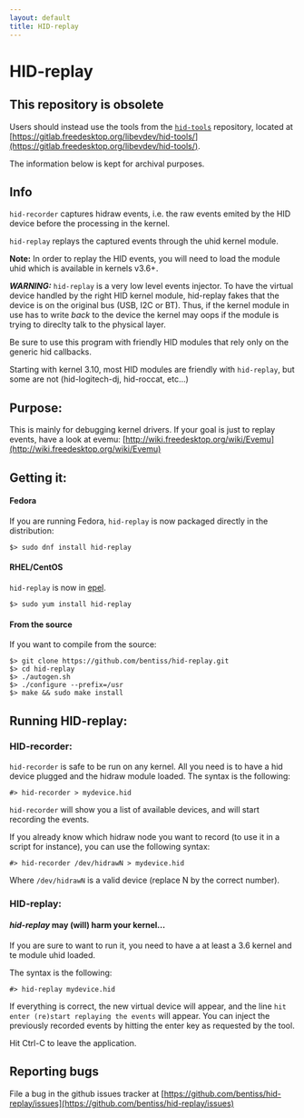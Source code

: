 ```yaml
---
layout: default
title: HID-replay
---
```


# HID-replay


## This repository is obsolete

Users should instead use the tools from
the [`hid-tools`](https://gitlab.freedesktop.org/libevdev/hid-tools/)
repository, located at
[https://gitlab.freedesktop.org/libevdev/hid-tools/](https://gitlab.freedesktop.org/libevdev/hid-tools/).

The information below is kept for archival purposes.

## Info

`hid-recorder` captures hidraw events, i.e. the raw events emited
by the HID device before the processing in the kernel.

`hid-replay` replays the captured events through the uhid kernel
module.

**Note:** In order to replay the HID events, you will need to load the
module uhid which is available in kernels v3.6+.

***WARNING:*** `hid-replay` is a very low level events injector. To have
the virtual device handled by the right HID kernel module, hid-replay
fakes that the device is on the original bus (USB, I2C or BT).
Thus, if the kernel module in use has to write _back_ to the device
the kernel may oops if the module is trying to direclty talk to the
physical layer.

Be sure to use this program with friendly HID modules that rely only
on the generic hid callbacks.

Starting with kernel 3.10, most HID modules are friendly with
`hid-replay`, but some are not (hid-logitech-dj, hid-roccat, etc...)

## Purpose:

This is mainly for debugging kernel drivers. If your goal
is just to replay events, have a look at evemu:
[http://wiki.freedesktop.org/wiki/Evemu](http://wiki.freedesktop.org/wiki/Evemu)

## Getting it:

#### Fedora
If you are running Fedora, `hid-replay` is now packaged directly in the distribution:

	$> sudo dnf install hid-replay

#### RHEL/CentOS
`hid-replay` is now in [epel](https://fedoraproject.org/wiki/EPEL).

	$> sudo yum install hid-replay

#### From the source
If you want to compile from the source:

	$> git clone https://github.com/bentiss/hid-replay.git
	$> cd hid-replay
	$> ./autogen.sh
	$> ./configure --prefix=/usr
	$> make && sudo make install

## Running HID-replay:

### HID-recorder:

`hid-recorder` is safe to be run on any kernel. All you need is to have a
hid device plugged and the hidraw module loaded. The syntax is the
following:

	#> hid-recorder > mydevice.hid

`hid-recorder` will show you a list of available devices, and will start
recording the events.

If you already know which hidraw node you want to record (to use it in a
script for instance), you can use the following syntax:

	#> hid-recorder /dev/hidrawN > mydevice.hid

Where `/dev/hidrawN` is a valid device (replace N by the correct number).

### HID-replay:

#### *hid-replay* may (will) harm your kernel...

If you are sure to want to run it, you need to have a at least a
3.6 kernel and te module uhid loaded.

The syntax is the following:

	#> hid-replay mydevice.hid

If everything is correct, the new virtual device will appear, and
the line `hit enter (re)start replaying the events` will appear.
You can inject the previously recorded events by hitting the enter
key as requested by the tool.

Hit Ctrl-C to leave the application.

## Reporting bugs

File a bug in the github issues tracker at [https://github.com/bentiss/hid-replay/issues](https://github.com/bentiss/hid-replay/issues)


